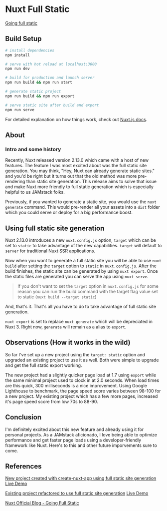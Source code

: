 # Nuxt Full Static

[Going full static](https://nuxtjs.org/blog/going-full-static)

## Build Setup

```bash
# install dependencies
npm install

# serve with hot reload at localhost:3000
npm run dev

# build for production and launch server
npm run build && npm run start

# generate static project
npm run build && npm run export

# serve static site after build and export
npm run serve
```

For detailed explanation on how things work, check out [Nuxt.js docs](https://nuxtjs.org).

## About

### Intro and some history

Recently, Nuxt released version 2.13.0 which came with a host of new features. The feature I was most excited about was the full static site generation. You may think, "Hey, Nuxt can already generate static sites." and you'd be right but it turns out that the old method was more pre-rendering than static site generation. This release aims to solve that issue and make Nuxt more friendly to full static generation which is especially helpful to us JAMstack folks.

Previously, if you wanted to generate a static site, you would use the `nuxt generate` command. This would pre-render all your assets into a `dist` folder which you could serve or deploy for a big performance boost.

## Using full static site generation

Nuxt 2.13.0 introduces a new `nuxt.config.js` option, `target` which can be set to `static` to take advantage of the new capabilities. `target` will default to `server` for traditional Nuxt SSR applications.

Now when you want to generate a full static site you will be able to use `nuxt build` after setting the `target` option to `static` in `nuxt.config.js`. After the build finishes, the static site can be generated by using `nuxt export`. Once the static files are generated you can serve the app using `nuxt serve`.

> If you don't want to set the `target` option in `nuxt.config.js` for some reason you can run the build command with the target flag value set to static (`nuxt build --target static`)

And, that's it. That's all you have to do to take advantage of full static site generation.

`nuxt export` is set to replace `nuxt generate` which will be depreciated in Nuxt 3. Right now, `generate` will remain as a alias to `export`.

## Observations (How it works in the wild)

So far I've set up a new project using the `target: static` option and upgraded an existing project to use it as well. Both were simple to upgrade and get the full static export working.

The new project had a slightly quicker page load at 1.7 using `export` while the same minimal project used to clock in at 2.0 seconds. When load times are this quick, 300 milliseconds is a nice improvement. Using Google Lighthouse to benchmark, the page speed score varies between 98-100 for a new project. My existing project which has a few more pages, increased it's page speed score from low 70s to 88-90.

## Conclusion

I'm definitely excited about this new feature and already using it for personal projects. As a JAMstack aficionado, I love being able to optimize performance and get faster page loads using a developer-friendly framework like Nuxt. Here's to this and other future imporvements sure to come.

## References

[New project created with create-nuxt-app using full static site generation](https://github.com/jbratcher/nuxt-full-static-2.13.0)
[Live Demo](https://boring-pike-ec0592.netlify.app/)

[Existing project refactored to use full static site generation](https://github.com/jbratcher/nuxt-netlify-cms-starter-kit)
[Live Demo](https://admiring-clarke-8c0fde.netlify.app/)

[Nuxt Official Blog - Going Full Static](https://nuxtjs.org/blog/going-full-static/)
